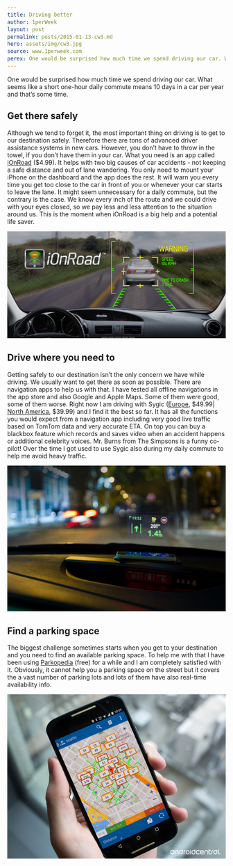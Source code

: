 ```yaml
---
title: Driving better
author: 1perWeek
layout: post
permalink: posts/2015-01-13-cw3.md
hero: assets/img/cw3.jpg
source: www.1perweek.com
perex: One would be surprised how much time we spend driving our car. What seems like a short one-hour daily commute means 10 days in a car per year and that’s some time.  
---
```


One would be surprised how much time we spend driving our car. What seems like a short one-hour daily commute means 10 days in a car per year and that’s some time.  

## Get there safely
Although we tend to forget it, the most important thing on driving is to get to our destination safely. Therefore there are tons of advanced driver assistance systems in new cars. However, you don’t have to throw in the towel, if you don’t have them in your car. 
What you need is an app called [iOnRoad](http://geni.us/2hMA) ($4.99). It helps with two big causes of car accidents - not keeping a safe distance and out of lane wandering. You only need to mount your iPhone on the dashboard and the app does the rest. It will warn you every time you get too close to the car in front of you or whenever your car starts to leave the lane. It might seem unnecessary for a daily commute, but the contrary is the case. We know every inch of the route and we could drive with your eyes closed, so we pay less and less attention to the situation around us. This is the moment when iOnRoad is a big help and a potential life saver.

![](assets/img/cw3-1.jpg)

## Drive where you need to
Getting safely to our destination isn’t the only concern we have while driving. We usually want to get there as soon as possible. There are navigation apps to help us with that. I have tested all offline navigations in the app store and also Google and Apple Maps. Some of them were good, some of them worse. Right now I am driving with Sygic ([Europe](http://geni.us/48zT), $49.99| [North America](http://geni.us/FEb), $39.99) and I find it the best so far. It has all the functions you would expect from a navigation app including very good live traffic based on TomTom data and very accurate ETA. On top you can buy a blackbox feature which records and saves video when an accident happens or additional celebrity voices. Mr. Burns from The Simpsons is a funny co-pilot! Over the time I got used to use Sygic also during my daily commute to help me avoid heavy traffic.

![](assets/img/cw3-2.jpg)

## Find a parking space
The biggest challenge sometimes starts when you get to your destination and you need to find an available parking space. To help me with that I have been using [Parkopedia](http://geni.us/11ZO) (free) for a while and I am completely satisfied with it. Obviously, it cannot help you a parking space on the street but it covers the a vast number of parking lots and lots of them have also real-time availability info.

![](assets/img/cw3-3.jpg)
